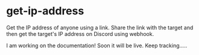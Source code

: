 # get-ip-address
Get the IP address of anyone using a link. Share the link with the target and then get the target's IP address on Discord using webhook.

I am working on the documentation! Soon it will be live. Keep tracking.....
